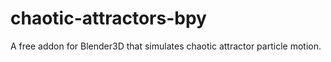# chaotic-attractors-bpy
A free addon for Blender3D that simulates chaotic attractor particle motion.
